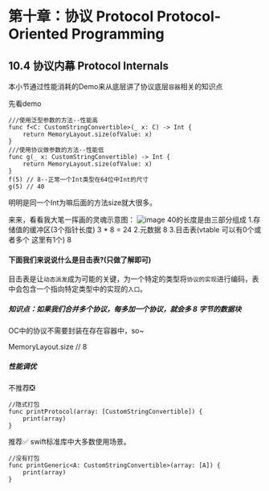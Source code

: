 # 第十章：协议 Protocol Protocol-Oriented Programming

## 10.4 协议内幕 Protocol Internals
本小节通过性能消耗的Demo来从底层讲了协议底层```容器```相关的知识点

先看demo
    
    ///使用泛型参数的方法--性能高
    func f<C: CustomStringConvertible>(_ x: C) -> Int {
        return MemoryLayout.size(ofValue: x)
    }
    ///使用协议做参数的方法--性能低
    func g(_ x: CustomStringConvertible) -> Int {
        return MemoryLayout.size(ofValue: x)
    }
    f(5) // 8--正常一个Int类型在64位中Int的尺寸
    g(5) // 40

明明是同一个Int为嘛后面的方法size就大很多。

来来，看看我大笔一挥画的灵魂示意图：
![image](https://github.com/Liaoworking/Advanced-Swift/blob/master/pic/ProtocolInternals01.jpeg)
40的长度是由三部分组成
1.存储值的缓冲区(3个指针长度) 3 * 8 = 24
2.元数据 8
3.目击表(vtable 可以有0个或者多个 这里有1个) 8 


#### 下面我们来说说什么是目击表?(只做了解即可)
目击表是让```动态派发```成为可能的关键，为一个特定的类型将```协议的实现```进行编码，表中会包含一个指向特定类型中的实现的```入口```。

##### 知识点：如果我们合并多个协议，每多加一个协议，就会多 8 字节的数据块

OC中的协议不需要封装在存在容器中，so~

MemoryLayout<NSObjectProtocol>.size // 8

##### 性能调优

不推荐❎

    //隐式打包
    func printProtocol(array: [CustomStringConvertible]) {
        print(array) 
    }

推荐✅ swift标准库中大多数使用场景。

    //没有打包
    func printGeneric<A: CustomStringConvertible>(array: [A]) {
        print(array) 
    }

